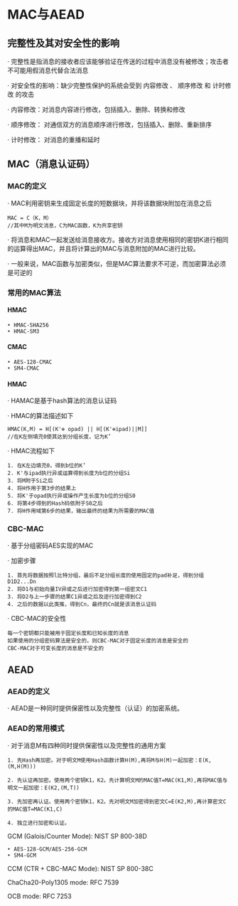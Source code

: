 # MAC与AEAD
## 完整性及其对安全性的影响
· 完整性是指消息的接收者应该能够验证在传送的过程中消息没有被修改；攻击者不可能用假消息代替合法消息

· 对安全性的影响：缺少完整性保护的系统会受到 内容修改 、 顺序修改 和 计时修改 的攻击

· 内容修改：对消息内容进行修改，包括插入、删除、转换和修改

· 顺序修改： 对通信双方的消息顺序进行修改，包括插入、删除、重新排序

· 计时修改： 对消息的重播和延时

## MAC（消息认证码）
### MAC的定义
· MAC利用密钥来生成固定长度的短数据块，并将该数据块附加在消息之后
```
MAC = C（K，M）
//其中M为明文消息，C为MAC函数，K为共享密钥
```

· 将消息和MAC一起发送给消息接收方。接收方对消息使用相同的密钥K进行相同的运算得出MAC，并且将计算出的MAC与消息附加的MAC进行比较。

· 一般来说，MAC函数与加密类似，但是MAC算法要求不可逆，而加密算法必须是可逆的

### 常用的MAC算法

#### HMAC

	‣ HMAC-SHA256
	‣ HMAC-SM3

#### CMAC

	‣ AES-128-CMAC
	‣ SM4-CMAC

#### HMAC
· HAMAC是基于hash算法的消息认证码

· HMAC的算法描述如下
```
HMAC(K,M) = H[(K'⊕ opad) || H[(K'⊕ipad)||M]]
//在K左侧填充0使其达到分组长度，记为K’
```

· HMAC流程如下
```
1. 在K左边填充0，得到b位的K’
2. K'与ipad执行异或运算得到长度为b位的分组Si
3. 将M附于Si之后
4. 将H作用于第3步的结果上
5. 将K'于opad执行异或操作产生长度为b位的分组S0
6. 将第4步得到的Hash码依附于S0之后
7. 将H作用域第6步的结果，输出最终的结果为所需要的MAC值
```

### CBC-MAC
· 基于分组密码AES实现的MAC

· 加密步骤
```
1. 首先将数据按照l比特分组，最后不足分组长度的使用固定的pad补足，得到分组D1D2...Dn
2. 将D1与初始向量IV异或之后进行加密得到第一组密文C1
3. 将D2与上一步骤的结果C1异或之后及逆行加密得到C2
4. 之后的数据以此类推，得到Cn，最终的Cn就是该消息认证码
```

· CBC-MAC的安全性
```
每一个密钥都只能被用于固定长度和已知长度的消息
如果使用的分组密码算法是安全的，则CBC-MAC对于固定长度的消息是安全的
CBC-MAC对于可变长度的消息是不安全的
```




## AEAD
### AEAD的定义
· AEAD是一种同时提供保密性以及完整性（认证）的加密系统。

### AEAD的常用模式
· 对于消息M有四种同时提供保密性以及完整性的通用方案
```
1. 先Hash再加密。对于明文M使用Hash函数计算H(M),再将M与H(M)一起加密：E(K,(M,H(M)))

2. 先认证再加密。使用两个密钥K1，K2。先计算明文M的MAC值T=MAC(K1,M),再将MAC值与明文一起加密：E(K2,(M,T))

3. 先加密再认证。使用两个密钥K1，K2。先对明文M加密得到密文C=E(K2,M),再计算密文C的MAC值T=MAC(K1,C)

4. 独立进行加密和认证。

```

GCM (Galois/Counter Mode): NIST SP 800-38D

	‣ AES-128-GCM/AES-256-GCM
	‣ SM4-GCM

CCM (CTR + CBC-MAC Mode): NIST SP 800-38C

ChaCha20-Poly1305 mode: RFC 7539

OCB mode: RFC 7253
